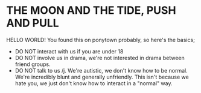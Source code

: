 # THE MOON AND THE TIDE, PUSH AND PULL

HELLO WORLD!
You found this on ponytown probably, so here's the basics;
- DO NOT interact with us if you are under 18
- DO NOT involve us in drama, we're not interested in drama between friend groups.
- DO NOT talk to us /j. We're autistic, we don't know how to be normal. We're incredibly blunt and generally unfriendly. This isn't because we hate you, we just don't know how to interact in a "normal" way.
